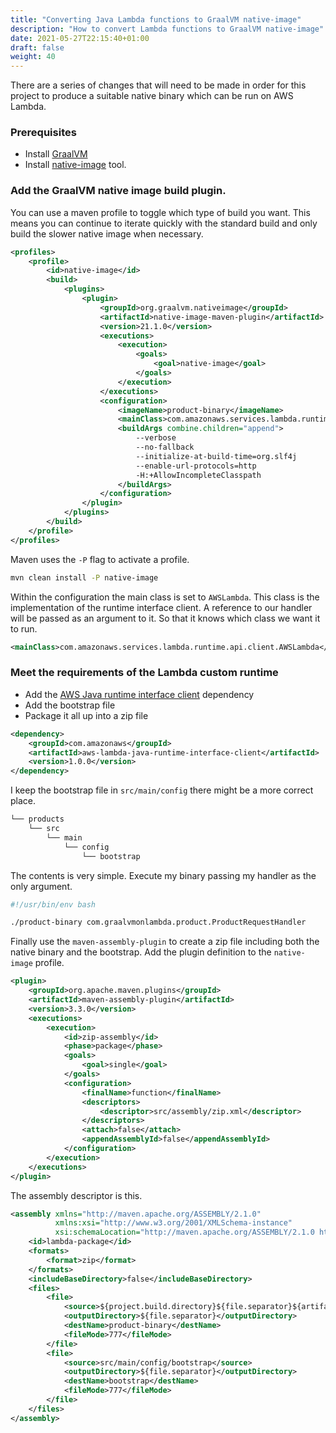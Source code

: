 ```yaml
---
title: "Converting Java Lambda functions to GraalVM native-image"
description: "How to convert Lambda functions to GraalVM native-image"
date: 2021-05-27T22:15:40+01:00
draft: false
weight: 40
---
```


There are a series of changes that will need to be made in order for this project to produce a 
suitable native binary which can be run on AWS Lambda.

### Prerequisites

- Install [GraalVM](https://www.graalvm.org/downloads/) 
- Install [native-image](https://www.graalvm.org/reference-manual/native-image/#install-native-image) tool.

### Add the GraalVM native image build plugin.

You can use a maven profile to toggle which type of build you want. This means you can continue to
iterate quickly with the standard build and only build the slower native image when necessary.

```xml
<profiles>
    <profile>
        <id>native-image</id>
        <build>
            <plugins>
                <plugin>
                    <groupId>org.graalvm.nativeimage</groupId>
                    <artifactId>native-image-maven-plugin</artifactId>
                    <version>21.1.0</version>
                    <executions>
                        <execution>
                            <goals>
                                <goal>native-image</goal>
                            </goals>
                        </execution>
                    </executions>
                    <configuration>
                        <imageName>product-binary</imageName>
                        <mainClass>com.amazonaws.services.lambda.runtime.api.client.AWSLambda</mainClass>
                        <buildArgs combine.children="append">
                            --verbose
                            --no-fallback
                            --initialize-at-build-time=org.slf4j
                            --enable-url-protocols=http
                            -H:+AllowIncompleteClasspath
                        </buildArgs>
                    </configuration>
                </plugin>
            </plugins>
        </build>
    </profile>
</profiles>
```

Maven uses the `-P` flag to activate a profile.

```bash
mvn clean install -P native-image
```

Within the configuration the main class is set to `AWSLambda`. This class is the implementation of the
runtime interface client. A reference to our handler will be passed as an argument to it. So that 
it knows which class we want it to run.

```xml
<mainClass>com.amazonaws.services.lambda.runtime.api.client.AWSLambda</mainClass>
```

### Meet the requirements of the Lambda custom runtime

- Add the [AWS Java runtime interface client](https://github.com/aws/aws-lambda-java-libs/tree/master/aws-lambda-java-runtime-interface-client) dependency
- Add the bootstrap file
- Package it all up into a zip file

```xml
<dependency>
    <groupId>com.amazonaws</groupId>
    <artifactId>aws-lambda-java-runtime-interface-client</artifactId>
    <version>1.0.0</version>
</dependency>
```

I keep the bootstrap file in `src/main/config` there might be a more correct place.

```bash
└── products
    └── src
        └── main
            └── config
                └── bootstrap
```

The contents is very simple. Execute my binary passing my handler as the only argument.

```bash
#!/usr/bin/env bash

./product-binary com.graalvmonlambda.product.ProductRequestHandler
```

Finally use the `maven-assembly-plugin` to create a zip file including both the native binary
and the bootstrap. Add the plugin definition to the `native-image` profile.

```xml
<plugin>
    <groupId>org.apache.maven.plugins</groupId>
    <artifactId>maven-assembly-plugin</artifactId>
    <version>3.3.0</version>
    <executions>
        <execution>
            <id>zip-assembly</id>
            <phase>package</phase>
            <goals>
                <goal>single</goal>
            </goals>
            <configuration>
                <finalName>function</finalName>
                <descriptors>
                    <descriptor>src/assembly/zip.xml</descriptor>
                </descriptors>
                <attach>false</attach>
                <appendAssemblyId>false</appendAssemblyId>
            </configuration>
        </execution>
    </executions>
</plugin>
```

The assembly descriptor is this.

```xml
<assembly xmlns="http://maven.apache.org/ASSEMBLY/2.1.0"
          xmlns:xsi="http://www.w3.org/2001/XMLSchema-instance"
          xsi:schemaLocation="http://maven.apache.org/ASSEMBLY/2.1.0 http://maven.apache.org/xsd/assembly-2.1.0.xsd">
    <id>lambda-package</id>
    <formats>
        <format>zip</format>
    </formats>
    <includeBaseDirectory>false</includeBaseDirectory>
    <files>
        <file>
            <source>${project.build.directory}${file.separator}${artifactId}</source>
            <outputDirectory>${file.separator}</outputDirectory>
            <destName>product-binary</destName>
            <fileMode>777</fileMode>
        </file>
        <file>
            <source>src/main/config/bootstrap</source>
            <outputDirectory>${file.separator}</outputDirectory>
            <destName>bootstrap</destName>
            <fileMode>777</fileMode>
        </file>
    </files>
</assembly>
```